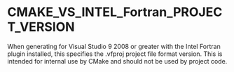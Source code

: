   

# CMAKE_VS_INTEL_Fortran_PROJECT_VERSION  
When generating for Visual Studio 9 2008 or greater with the Intel
Fortran plugin installed, this specifies the .vfproj project file format
version.  This is intended for internal use by CMake and should not be
used by project code.  

